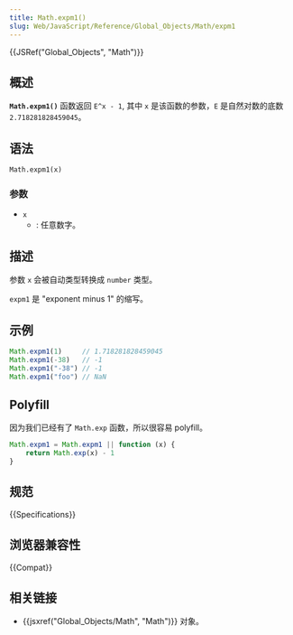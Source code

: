 ```yaml
---
title: Math.expm1()
slug: Web/JavaScript/Reference/Global_Objects/Math/expm1
---
```


{{JSRef("Global_Objects", "Math")}}

## 概述

**`Math.expm1()`** 函数返回 `E^x - 1`, 其中 `x` 是该函数的参数，`E` 是自然对数的底数 `2.718281828459045`。

## 语法

```plain
Math.expm1(x)
```

### 参数

- `x`
  - : 任意数字。

## 描述

参数 `x` 会被自动类型转换成 `number` 类型。

`expm1` 是 "exponent minus 1" 的缩写。

## 示例

```js
Math.expm1(1)     // 1.718281828459045
Math.expm1(-38)   // -1
Math.expm1("-38") // -1
Math.expm1("foo") // NaN
```

## Polyfill

因为我们已经有了 `Math.exp` 函数，所以很容易 polyfill。

```js
Math.expm1 = Math.expm1 || function (x) {
    return Math.exp(x) - 1
}
```

## 规范

{{Specifications}}

## 浏览器兼容性

{{Compat}}

## 相关链接

- {{jsxref("Global_Objects/Math", "Math")}} 对象。
